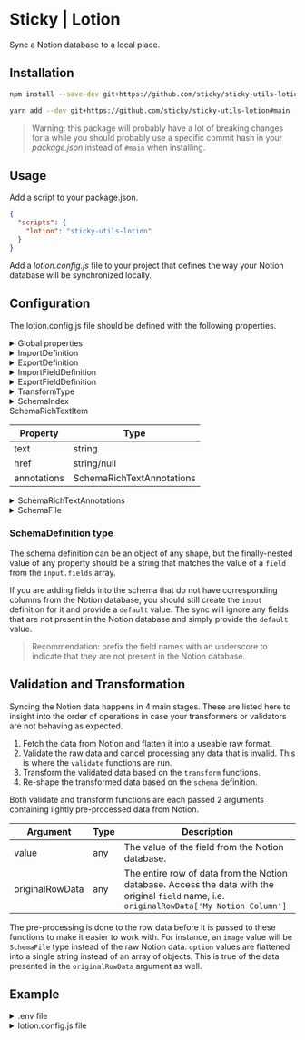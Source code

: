 # Sticky | Lotion

Sync a Notion database to a local place.

## Installation

```bash
npm install --save-dev git+https://github.com/sticky/sticky-utils-lotion#main
```

```bash
yarn add --dev git+https://github.com/sticky/sticky-utils-lotion#main
```

> Warning: this package will probably have a lot of breaking changes for a while you should probably use a specific commit hash in your _package.json_ instead of `#main` when installing.

## Usage

Add a script to your package.json.

```json
{
  "scripts": {
    "lotion": "sticky-utils-lotion"
  }
}
```

Add a _lotion.config.js_ file to your project that defines the way your Notion database will be synchronized locally.

## Configuration

The lotion.config.js file should be defined with the following properties.

<details>
<summary>Global properties</summary>

| Property | Type | Description |
| --- | --- | --- |
| envFile | string? | Path[^1] to a file that contains environment variables. Only needed if the database requires authentication, in which case, it should include a variable named `NOTION_IMPORT_TOKEN` and `NOTION_EXPORT_TOKEN` if you include an ExportDefinition to a database that is different than the import database |
| outputFiles | string[] | An array of file paths[^1] to generate. Can be of type `json`, `js` or `ts`. |
| contentDir | string? | The directory[^1] to store downloaded files. This is only required if your input definitions contain a field of type `image`, `images`, `file`, or `files`. |
| import | ImportDefinition | An object that describes how to import the data. See below for details. |
| export | ExportDefinition | An object that describes how to export the data. See below for details. |
| logLevel | string? | The level of logging to output. Can be one of `none`, `normal`, `detailed`, or `debug`. Defaults to `normal`. |

[^1]: All path values are considered relative to the lotion.config.js location.
</details>

<details>
<summary>ImportDefinition</summary>

| Property | Type | Description |
| --- | --- | --- |
| database | string | The ID of the Notion database to sync. |
| sorts | QueryDatabaseParameters['sorts'] | An array of sort objects for the Notion database query. See the [Notion API documentation](https://developers.notion.com/reference/post-database-query) for more details. |
| filters | QueryDatabaseParameters['filter'] | A filter object for the Notion database query. See the [Notion API documentation](https://developers.notion.com/reference/post-database-query) for more details. |
| limit | number | The maximum number of records to process. |
| offset | number | The starting index of the first record to process. This is applied after filters and sorts. |
| fields | ImportFieldDefinition[] | An array of field definitions. See below for details. |
| schema | SchemaDefinition | An object that describes the final shape of the local data. See below for details. |
| postProcess | (schemaData: any) => Promise\<any\>? | An optional asynchronous function that can be used to transform the final data just before it is written to the output files. The `schemaData` argument takes the shape of the `schema` definition and includes any changes specified by `field`-level `validate` or `transform` functions. |
</details>

<details>
<summary>ExportDefinition</summary>

| Property | Type | Description |
| --- | --- | --- |
| database | string | The ID of the Notion database to sync. |
| fields | ExportFieldDefinition[] | An array of field definitions. See below for details. |
</details>

<details>
<summary>ImportFieldDefinition</summary>

| Property | Type | Description |
| --- | --- | --- |
| field | string | The name of the data column in Notion. It should match exactly. |
| type | TransformType | The expected type of data. Important for informing how the data is transformed. Can be one of `uuid`, `index`, `title`, `text`, `richText`, `number`, `boolean`, `files`, `file`, `images`, `image`, `options`, `option`, `relations`, `relation`. |
| default | any? | A default value to use if the field is empty. This is optional and will be set based on the `type` if not defined |
| transform | (value: any, originalRowData: any) => Promise\<any\>? | An optional asynchronous function that can be used apply a transformation to final shape of the particular field item. See below for more. |
| validate | (value: any, originalRowData: any) => Promise\<boolean\>? | An optional asynchronous function that can be used to validate the value of a field. If retunrning `false`, the item will be withheld from the final output. See below for more. |
</details>

<details>
<summary>ExportFieldDefinition</summary>

| Property | Type | Description |
| --- | --- | --- |
| field | string | The name of the data column in Notion. It should match exactly. |
| type | TransformType | The expected type of data. Important for informing how the data is transformed. Can be one of `uuid`, `title`, `text`, `richText`, `number`, `boolean`, `files`, `file`, `images`, `image`, `options`, `option`, `relations`, `relation`. |
| default | any? | A default value to use if the field is empty. This is optional and will be set based on the `type` if not defined |
| input | string | The name of the field in the `import.schema` definition that will be applied to this entry. |
</details>

<details>
<summary>TransformType</summary>

| Name | Type | Default | Description |
| --- | --- | --- | --- |
| uuid | string | `''` | Use this type along with the field named `id` in order to use Notion's internal `id` for the row. |
| index | SchemaIndex | `{...}` | Notion's auto-incrementing custom IDs |
| title | string | `''` | Notion text or title fields. The result is always a plaintext `string`. Ideally this corresponds to Notion's internal title column. It is useful for identifying rows in Lotion's output logs, which would otherwise default to the Notion `id`. This should be set on 1 or fewer fields. |
| text | string | `''` | Notion text elements when you only want a `string` output of the plaintext. |
| richText | SchemaRichTextItem[] | `[]` | Notion text elements when you want to preserve the rich text data |
| number | number | `0` | Notion number elements. |
| boolean | boolean | `false` | Notion checkbox elements. |
| files | SchemaFile[] | `[]` | Notion file elements. |
| file | SchemaFile | `{...}` | Notion file elements. Same as `files`, but output is a single item |
| images | SchemaFile[] | `[]` | Notion file elements considered images `png` or `jp(e)g`. |
| image | SchemaFile | `{...}` | Notion file elements. Same as `images`, but output is a single item |
| options | string[] | `[]` | Notion multi-select elements. |
| option | string | `''` | Notion multi-select elements. Same as `options`, but output is a single `string` |
| relations | string[] | `[]` | Notion relation elements. Will be flattened to an array of Notion page `id` values |
| relation | string | `''` | Notion relation elements. Same as `relations`, but output is a single `id` |
</details>

<details>
<summary>SchemaIndex</summary>

| Property | Type |
| --- | --- |
| number | number |
| prefix | string/null |
| value | string |
</details>

<summary>SchemaRichTextItem</summary>

| Property | Type |
| --- | --- |
| text | string |
| href | string/null |
| annotations | SchemaRichTextAnnotations |
</details>

<details>
<summary>SchemaRichTextAnnotations</summary>

| Property | Type |
| --- | --- |
| bold | boolean |
| italic | boolean |
| strikethrough | boolean |
| underline | boolean |
| code | boolean |
| color | string/null |
</details>
<details>
<summary>SchemaFile</summary>

| Property | Type | Description |
| --- | --- | --- |
| path | string | The path to the file relative to the `contentDir` |
| name | string | The name of the file (without extension) |
| extension | string | The file extension |
| width | number | This will be `0` if not an image type |
| height | number | This will be `0` if not an image type |
</details>


### SchemaDefinition type

The schema definition can be an object of any shape, but the finally-nested value of any property should be a string that matches the value of a `field` from the `input.fields` array.

If you are adding fields into the schema that do not have corresponding columns from the Notion database, you should still create the `input` definition for it and provide a `default` value. The sync will ignore any fields that are not present in the Notion database and simply provide the `default` value.

> Recommendation: prefix the field names with an underscore to indicate that they are not present in the Notion database.

## Validation and Transformation

Syncing the Notion data happens in 4 main stages. These are listed here to insight into the order of operations in case your transformers or validators are not behaving as expected.

1. Fetch the data from Notion and flatten it into a useable raw format.
1. Validate the raw data and cancel processing any data that is invalid. This is where the `validate` functions are run.
1. Transform the validated data based on the `transform` functions.
1. Re-shape the transformed data based on the `schema` definition.

Both validate and transform functions are each passed 2 arguments containing lightly pre-processed data from Notion.

| Argument | Type | Description |
| --- | --- | --- |
| value | any | The value of the field from the Notion database. |
| originalRowData | any | The entire row of data from the Notion database. Access the data with the original `field` name, i.e. `originalRowData['My Notion Column']` |

The pre-processing is done to the row data before it is passed to these functions to make it easier to work with. For instance, an `image` value will be `SchemaFile` type instead of the raw Notion data. `option` values are flattened into a single string instead of an array of objects. This is true of the data presented in the `originalRowData` argument as well.

## Example

<details>
<summary>.env file</summary>

```.env
NOTION_TOKEN=secret_1234567890abcdef1234567890abcdef
```
</details>
<details>
<summary>lotion.config.js file</summary>

```js
module.exports = {
	envFile: './.env',
	contentDir: './public/content/images',
	outputFiles: [
		'./src/config/data.js',
		'./src/config/data.ts',
		'./backup/database.json',
	],
	input: {
		database: '1234567890abcdef1234567890abcdef',
		fields: [
			{
				field: 'id',
				type: 'uuid',
			},
			{
				field: 'Custom ID',
				type: 'index'
			},
			{
				field: 'Name',
				type: 'text',
				isPageTitle: true,
				default: 'Untitled',
			},
			{
				field: 'Description',
				type: 'richText',
				default: [],
			},
			{
				field: 'Image',
				type: 'image',
			},
			{
				field: 'Tags',
				type: 'options',
				transform: (value, originalRowData) => {
					return value.map((tag) => {
						return {
							name: tag.toLowerCase(),
							color: originalRowData['Value'] > 0 ? 'green' : 'red',
						}
					})
				},
			},
			{
				field: 'Value',
				type: 'number',
				default: 0,
			},
			{
				field: 'Files',
				type: 'files',
				default: [],
			},
			{
				field: 'Is Published',
				type: 'boolean',
				validate: (value) => {
					return value
				}
			},
			{
				field: '_project',
				type: 'text',
				default: 'Custom Project',
			},
		],
		schema: {
			id: 'id',
			title: 'Name',
			description: 'Description',
			image: 'Image',
			attachments: 'Files',
			metadata: {
				tags: 'Tags',
				value: 'Value',
				project: '_project',
			}
		}
	},
}
</details>